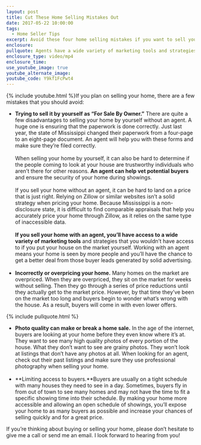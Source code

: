```yaml
---
layout: post
title: Cut These Home Selling Mistakes Out
date: 2017-05-22 10:00:00
tags:
  - Home Seller Tips
excerpt: Avoid these four home selling mistakes if you want to sell your home quickly and for a great price.
enclosure:
pullquote: Agents have a wide variety of marketing tools and strategies to help sell your home.
enclosure_type: video/mp4
enclosure_time:
use_youtube_image: true
youtube_alternate_image:
youtube_code: Y9kf1FcPwt4
---
```



{% include youtube.html %}If you plan on selling your home, there are a few mistakes that you should avoid:

* **Trying to sell it by yourself as “For Sale By Owner.”** There are quite a few disadvantages to selling your home by yourself without an agent. A huge one is ensuring that the paperwork is done correctly. Just last year, the state of Mississippi changed their paperwork from a four-page to an eight-page document. An agent will help you with these forms and make sure they’re filed correctly.
  <br>
  <br>When selling your home by yourself, it can also be hard to determine if the people coming to look at your house are trustworthy individuals who aren’t there for other reasons. **An agent can help vet potential buyers** and ensure the security of your home during showings.
  <br>
  <br>If you sell your home without an agent, it can be hard to land on a price that is just right. Relying on Zillow or similar websites isn’t a solid strategy when pricing your home. Because Mississippi is a non-disclosure state, it is difficult to find comparable appraisals that help you accurately price your home through Zillow, as it relies on the same type of inaccessible data.
  <br>
  <br>**If you sell your home with an agent, you’ll have access to a wide variety of marketing tools** and strategies that you wouldn’t have access to if you put your house on the market yourself. Working with an agent means your home is seen by more people and you’ll have the chance to get a better deal from those buyer leads generated by solid advertising.
  <br>&nbsp;
* **Incorrectly or overpricing your home.** Many homes on the market are overpriced. When they are overpriced, they sit on the market for weeks without selling. Then they go through a series of price reductions until they actually get to the market price. However, by that time they’ve been on the market too long and buyers begin to wonder what’s wrong with the house. As a result, buyers will come in with even lower offers.

{% include pullquote.html %}

* **Photo quality can make or break a home sale.** In the age of the internet, buyers are looking at your home before they even know where it’s at. They want to see many high quality photos of every portion of the house. What they don’t want to see are grainy photos. They won’t look at listings that don’t have any photos at all. When looking for an agent, check out their past listings and make sure they use professional photography when selling your home.
  <br>&nbsp;
* **Limiting access to buyers.**Buyers are usually on a tight schedule with many houses they need to see in a day. Sometimes, buyers fly in from out of town to see many homes and may not have the time to fit a specific showing time into their schedule. By making your home more accessible and allowing an open schedule of showings, you’ll expose your home to as many buyers as possible and increase your chances of selling quickly and for a great price.

If you’re thinking about buying or selling your home, please don’t hesitate to give me a call or send me an email. I look forward to hearing from you!